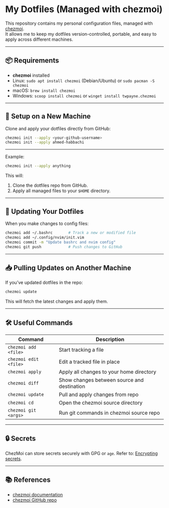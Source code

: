 # My Dotfiles (Managed with chezmoi)

This repository contains my personal configuration files, managed with [chezmoi](https://www.chezmoi.io/).  
It allows me to keep my dotfiles version-controlled, portable, and easy to apply across different machines.

---

## 📦 Requirements

  - **chezmoi** installed  
  - Linux: `sudo apt install chezmoi` (Debian/Ubuntu) or `sudo pacman -S chezmoi`
  - macOS: `brew install chezmoi`
  - Windows: `scoop install chezmoi` or `winget install twpayne.chezmoi`

---

## 🚀 Setup on a New Machine

Clone and apply your dotfiles directly from GitHub:

```bash
chezmoi init --apply <your-github-username>
chezmoi init --apply ahmed-habbachi
```

---

Example:

```bash
chezmoi init --apply anything
```

This will:

1. Clone the dotfiles repo from GitHub.
2. Apply all managed files to your `$HOME` directory.

---

## 🔄 Updating Your Dotfiles

When you make changes to config files:

```bash
chezmoi add ~/.bashrc       # Track a new or modified file
chezmoi add ~/.config/nvim/init.vim
chezmoi commit -m "Update bashrc and nvim config"
chezmoi git push            # Push changes to GitHub
```

---

## 📥 Pulling Updates on Another Machine

If you’ve updated dotfiles in the repo:

```bash
chezmoi update
```

This will fetch the latest changes and apply them.

---

## 🛠 Useful Commands

| Command               | Description                                 |
| --------------------- | ------------------------------------------- |
| `chezmoi add <file>`  | Start tracking a file                       |
| `chezmoi edit <file>` | Edit a tracked file in place                |
| `chezmoi apply`       | Apply all changes to your home directory    |
| `chezmoi diff`        | Show changes between source and destination |
| `chezmoi update`      | Pull and apply changes from repo            |
| `chezmoi cd`          | Open the chezmoi source directory           |
| `chezmoi git <args>`  | Run git commands in chezmoi source repo     |

---

## 🔒 Secrets

ChezMoi can store secrets securely with GPG or `age`.
Refer to: [Encrypting secrets](https://www.chezmoi.io/user-guide/encryption/).

---

## 📚 References

* [chezmoi documentation](https://www.chezmoi.io/)
* [chezmoi GitHub repo](https://github.com/twpayne/chezmoi)

```
```

